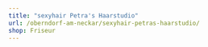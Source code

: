 ```yaml
---
title: "sexyhair Petra's Haarstudio"
url: /oberndorf-am-neckar/sexyhair-petras-haarstudio/
shop: Friseur
---
```

